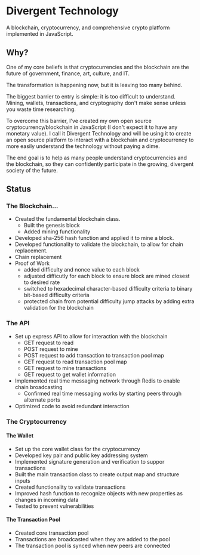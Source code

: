 # Divergent Technology

A blockchain, cryptocurrency, and comprehensive crypto platform implemented in JavaScript.

## Why?

One of my core beliefs is that cryptocurrencies and the blockchain are the future of government, finance, art, culture, and IT. 

The transformation is happening now, but it is leaving too many behind.

The biggest barrier to entry is simple: it is too difficult to understand. Mining, wallets, transactions, and cryptography don't make sense unless you waste time researching.

To overcome this barrier, I've created my own open source cryptocurrency/blockchain in JavaScript (I don't expect it to have any monetary value). I call it Divergent Technology and will be using it to create an open source platform to interact with a blockchain and cryptocurrency to more easily understand the technology without paying a dime.

The end goal is to help as many people understand cryptocurrencies and the blockchain, so they can confidently participate in the growing, divergent society of the future.

## Status

### The Blockchain...

-   Created the fundamental blockchain class.
    -   Built the genesis block
    -   Added mining functionality
-   Developed sha-256 hash function and applied it to mine a block.
-   Developed functionality to validate the blockchain, to allow for chain replacement.
-   Chain replacement
-   Proof of Work
    -   added difficulty and nonce value to each block
    -   adjusted difficutly for each block to ensure block are mined closest to desired rate
    -   switched to hexadecimal character-based difficulty criteria to binary bit-based difficulty criteria
    -   protected chain from potential difficulty jump attacks by adding extra validation for the blockchain

### The API

-   Set up express API to allow for interaction with the blockchain
    -   GET request to read
    -   POST request to mine
    -   POST request to add transaction to transaction pool map
    -   GET request to read transaction pool map
    -   GET request to mine transactions
    -   GET request to get wallet information
-   Implemented real time messaging network through Redis to enable chain broadcasting
    -   Confirmed real time messaging works by starting peers through alternate ports
-   Optimized code to avoid redundant interaction

### The Cryptocurrency

#### The Wallet

-   Set up the core wallet class for the cryptocurrency
-   Developed key pair and public key addressing system
-   Implemented signature generation and verification to suppor transactions
-   Built the main transaction class to create output map and structure inputs
-   Created functionality to validate transactions
-   Improved hash function to recognize objects with new properties as changes in incoming data
-   Tested to prevent vulnerabilities

#### The Transaction Pool

-   Created core transaction pool
-   Transactions are broadcasted when they are added to the pool
-   The transaction pool is synced when new peers are connected
